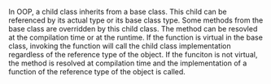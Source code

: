 In OOP, a child class inherits from a base class. This child can be referenced by its actual type or its base class type. Some methods from the base class are overridden by this child class. The method can be resovled at the compilation time or at the runtime. If the function is virtual in the base class, invoking the function will call the child class implementation regardless of the reference type of the object. If the funciton is not virtual, the method is resolved at compilation time and the implementation of a function of the reference type of the object is called. 
